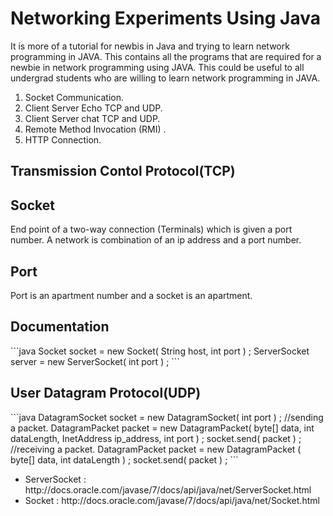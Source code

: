 # Networking Experiments Using Java
<p>It is more of a tutorial for newbis in Java and trying to learn network programming in JAVA.
This contains all the programs that are required for a newbie in network programming using JAVA.
This could be useful to all undergrad students who are willing to learn network programming in JAVA.</p>
<ol><li>Socket Communication.</li>
<li> Client Server Echo TCP and UDP.</li>
<li> Client Server chat TCP and UDP.</li>
<li> Remote Method Invocation (RMI) .</li>
<li> HTTP Connection.</li></ol>
<h2>Transmission Contol Protocol(TCP)</h2>
<h2>Socket</h2>
<p>End point of a two-way connection (Terminals) 
which is given a port number. A network is combination of an ip address and a port number.  </p>
<h2>Port</h2>
<p>Port is an apartment number and a socket is an apartment.</p>
<h2>Documentation</h2>
<p>
```java
Socket socket = new Socket( String host, int port ) ;
ServerSocket server = new ServerSocket( int port ) ;
```
<h2>User Datagram Protocol(UDP)</h2>
```java
DatagramSocket socket = new DatagramSocket( int port ) ;
//sending a packet.
DatagramPacket packet = new DatagramPacket( byte[] data, int dataLength, InetAddress ip_address, int port ) ;
socket.send( packet ) ;
//receiving a packet.
DatagramPacket packet = new DatagramPacket ( byte[] data, int dataLength ) ;
socket.send( packet ) ;
```
<ul>
<li>ServerSocket : http://docs.oracle.com/javase/7/docs/api/java/net/ServerSocket.html</li>
<li>Socket : http://docs.oracle.com/javase/7/docs/api/java/net/Socket.html</li>
</ul>
</p>
